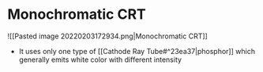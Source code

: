 # Monochromatic CRT
![[Pasted image 20220203172934.png|Monochromatic CRT]]
- It uses only one type of [[Cathode Ray Tube#^23ea37|phosphor]] which generally emits white color with different intensity